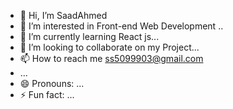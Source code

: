 - 👋 Hi, I’m SaadAhmed
- 👀 I’m interested in  Front-end Web Development ..
- 🌱 I’m currently learning React js...
- 💞️ I’m looking to collaborate on my Project...
- 📫 How to reach me ss5099903@gmail.com
- ...
- 😄 Pronouns: ...
- ⚡ Fun fact: ...

<!---
SaadAhmedSA/SaadAhmedSA is a ✨ special ✨ repository because its `README.md` (this file) appears on your GitHub profile.
You can click the Preview link to take a look at your changes.
--->
